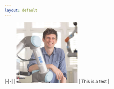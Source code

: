 ```yaml
---
layout: default
---
```


|-|-|
| <img src="assets/images/misteronga.jpg" alt="drawing" width="200"/> | This is a test |
